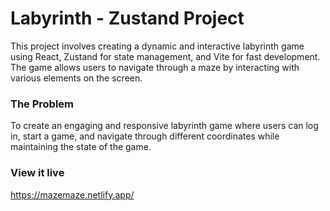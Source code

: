 
# Labyrinth - Zustand Project

This project involves creating a dynamic and interactive labyrinth game using React, Zustand for state management, and Vite for fast development. The game allows users to navigate through a maze by interacting with various elements on the screen.


### The Problem

To create an engaging and responsive labyrinth game where users can log in, start a game, and navigate through different coordinates while maintaining the state of the game.



### View it live

https://mazemaze.netlify.app/

